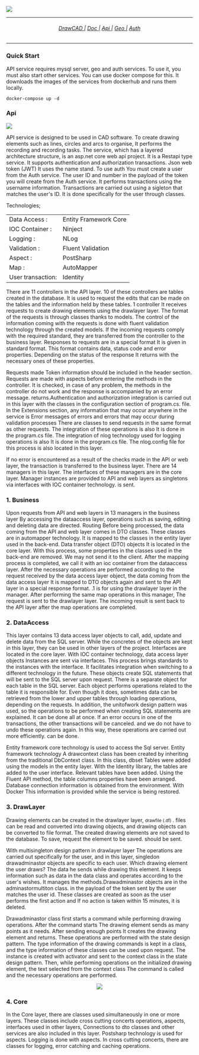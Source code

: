 <img src="Draw.Web/wwwroot/img/drawcad.png">
<hr>
<h6 align="center">
  <a href="https://docs.drawprogram.org">DrawCAD |</a>
  <a href="https://docs.drawprogram.org/doc">Doc |</a>
  <a href="https://docs.drawprogram.org/api">Api |</a>
  <a href="https://docs.drawprogram.org/geo">Geo |</a>
  <a href="https://docs.drawprogram.org/auth">Auth</a>
</h6>
<hr>
<h3>Quick Start</h3>

<p>API service requires mysql server, geo and auth services.
To use it, you must also start other services. You can use docker compose for this. It downloads the images of the services from dockerhub and runs them locally.</p>

```
docker-compose up -d
```

<h3>Api</h3>

<img src="Draw.Web/wwwroot/img/api.png">

<p class="mt-5">
    API service is designed to be used in CAD software. To create drawing elements such as lines, circles and arcs to organise,
     It performs the recording and recording tasks. The service, which has a layered architecture structure, is an asp.net core web api project.
     It is a Restapi type service. It supports authentication and authorization transactions. Json web token (JWT)
     It uses the name stand. To use <a style="text-decoration: none;" href="https://github.com/mzahidberber/Draw-Auth">auth</a>
     You must create a user from the Auth service. The user ID and number in the payload of the token you will create from the Auth service.
     It performs transactions using the username information. Transactions are carried out using a sigleton that matches the user's ID.
     It is done specifically for the user through classes.

    
</p>

<p>
    Technologies;
    <div style="max-width:36rem;">
        <table>
            <tbody>
                <tr>
                    <td scope="row">Data Access :</td>
                    <td>Entity Framework Core</td>
                </tr>
                <tr>
                    <td scope="row">IOC Container : </td>
                    <td>Ninject</td>
                </tr>
                <tr>
                    <td scope="row">Logging : </td>
                    <td colspan="2">NLog</td>
                </tr>
                <tr>
                    <td scope="row">Validation : </td>
                    <td colspan="2">Fluent Validation</td>
                </tr>
                <tr>
                    <td scope="row">Aspect :</td>
                    <td colspan="2">PostSharp</td>
                </tr>
                <tr>
                    <td scope="row">Map : </td>
                    <td colspan="2">AutoMapper</td>
                </tr>
                <tr>
                    <td scope="row">User transaction: </td>
                    <td colspan="2">Identity</td>
                </tr>
            </tbody>
        </table>
    </div>
</p>

<p>
    There are 11 controllers in the API layer. 10 of these controllers are tables created in the database.
     It is used to request the edits that can be made on the tables and the information held by these tables. 1 controller
     It receives requests to create drawing elements using the drawlayer layer. The format of the requests is through classes thanks to models.
     The control of the information coming with the requests is done with fluent validation technology through the created models.
     If the incoming requests comply with the required standard, they are transferred from the controller to the business layer.
     Responses to requests are in a special format
     It is given in standard format. This format contains data, status code and error properties. Depending on the status of the response
     It returns with the necessary ones of these properties.

</p>

<p>
    Requests made
     Token information should be included in the header section. Requests are made with aspects before entering the methods in the controller.
     It is checked, in case of any problem, the methods in the controller do not work and the response is accompanied by an error message.
     returns.Authentication and authorization integration is carried out in this layer with the classes in the configuration section of program.cs.
     file. In the Extensions section, any information that may occur anywhere in the service is
     Error messages of errors and errors that may occur during validation processes
     There are classes to send requests in the same format as other requests. The integration of these operations is also
     It is done in the program.cs file. The integration of nlog technology used for logging operations is also
     It is done in the program.cs file. The nlog.config file for this process is also located in this layer.
</p>


<p>If no error is encountered as a result of the checks made in the API or web layer, the transaction is transferred to the business layer.
     There are 14 managers in this layer. The interfaces of these managers are in the core layer.
     Manager instances are provided to API and web layers as singletons via interfaces with IOC container technology.
     is sent.
    
    
</p>
<h3>1. Business</h3>
<p>
    Upon requests from API and web layers in 13 managers in the business layer
     By accessing the dataaccess layer, operations such as saving, editing and deleting data are directed. Routing
     Before being processed, the data coming from the API and web layer comes in DTO classes. These classes are in automapper technology.
     It is mapped to the classes in the entity layer used in the back-end. Data transfer object (DTO) objects
     It is located in the core layer. With this process, some properties in the classes used in the back-end are removed.
     We may not send it to the client. After the mapping process is completed, we call it with an ioc container from the dataaccess layer.
     After the necessary operations are performed according to the request received by the data access layer object, the data coming from the data access layer
     It is mapped to DTO objects again and sent to the API layer in a special response format.
     .1 is for using the drawlayer layer in the manager. After performing the same map operations in this manager,
     The request is sent to the drawlayer layer. The incoming result is sent back to the API layer after the map operations are completed.


</p>

<h3>2. DataAccess</h3>

<p>
This layer contains 13 data access layer objects to call, add, update and delete data from the SQL server.
     While the concretes of the objects are kept in this layer, they can be used in other layers of the project.
     Interfaces are located in the core layer. With IOC container technology, data access layer objects
     Instances are sent via interfaces. This process brings standards to the instances with the interface.
     It facilitates integration when switching to a different technology in the future. These objects create SQL statements that will be sent to the SQL server upon request.
     There is a separate object for each table in the SQL server. Each object performs operations related to the table it is responsible for.
     Even though it does, sometimes data can be retrieved from the lower and upper tables through loading operations, depending on the requests.
     In addition, the unitofwork design pattern was used, so the operations to be performed when creating SQL statements are explained.
     It can be done all at once. If an error occurs in one of the transactions, the other transactions will be canceled.
     and we do not have to undo these operations again. In this way, these operations are carried out more efficiently.
     can be done.

    


</p>

<p>
    Entity framework core technology is used to access the Sql server. Entity framework technology
     A drawcontext class has been created by inheriting from the traditional DbContext class. In this class, dbset
     Tables were added using the models in the entity layer. With the Identity library, the tables are added to the user interface.
     Relevant tables have been added. Using the Fluent API method, the table columns
     properties have been arranged. Database connection information is obtained from the environment. With Docker
     This information is provided while the service is being restored.
</p>

<h3>3. DrawLayer</h3>

<p>
    Drawing elements can be created in the drawlayer layer, <small> drawfile (.df) </small>.
     files can be read and converted into drawing objects, and drawing objects can be converted to file format.
     The created drawing elements are not saved to the database. To save, request the element to be saved.
     should be sent.
</p>

<p>
    With multisingleton design pattern in drawlayer layer
     The operations are carried out specifically for the user, and in this layer, singledon drawadminastor objects are specific to each user.
     Which drawing element the user draws? The data he sends while drawing this element.
     It keeps information such as data in the data class and operates according to the user's wishes.
     It manages the methods.Drawadminastor objects are in the adminastormultiton class.
     in the payload of the token sent by the user
     matches the user id.
     These classes are created as soon as the user performs the first action and
     If no action is taken within 15 minutes, it is deleted.
</p>

<p>
    Drawadminastor class first starts a command while performing drawing operations. After the command starts
     The drawing element sends as many points as it needs. After sending enough points
     It creates the drawing element and returns. These operations are performed with the state design pattern.
     The type information of the drawing commands is kept in a class, and the type information of these classes can be used upon request.
     The instance is created with activator and sent to the context class in the state design pattern.
     Then, while performing operations on the initialized drawing element, the text selected from the context class
     The command is called and the necessary operations are performed.


</p>
<div align="center">
  <img src="Draw.Web/wwwroot/img/state.png">
</div>

<h3>4. Core</h3>

<p>
    In the Core layer, there are classes used simultaneously in one or more layers.
     These classes include cross cutting concerts operations, aspects, interfaces used in other layers,
     Connections to dto classes and other services are also included in this layer.
     Postsharp technology is used for aspects. Logging is done with aspects.
     In cross cutting concerts, there are classes for logging, error catching and caching operations.



</p>